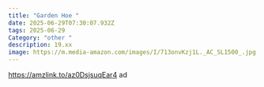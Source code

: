 ```yaml
---
title: "Garden Hoe "
date: 2025-06-29T07:30:07.932Z
tags: 2025-06-29
Category: "other "
description: 19.xx
image: https://m.media-amazon.com/images/I/713onvKzj1L._AC_SL1500_.jpg
---
```

https://amzlink.to/az0DsjsuqEar4 ad